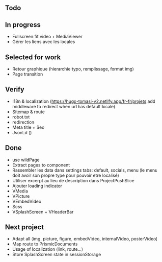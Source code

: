 ## Todo

## In progress
- Fullscreen fit video + MediaViewer
- Gérer les liens avec les locales

## Selected for work
- Retour graphique (hierarchie typo, remplissage, format img)
- Page transition

## Verify
- I18n & localization (https://hugo-tomasi-v2.netlify.app/fr-fr/projets add middleware to redirect when url has default locale)
- Sitemap & route
- robot.txt
- redirection
- Meta title + Seo
- JsonLd ()

## Done
- use wildPage
- Extract pages to component
- Rassembler les data dans settings tabs: default, socials, menu (le menu doit avoir son propre type pour pouvoir etre localisé)
- Utiliser excerpt au lieu de description dans ProjectPushSlice
- Ajouter loading indicator
- VMedia
- VPicture
- VEmbedVideo
- Scss
- VSplashScreen + VHeaderBar


## Next project
- Adapt all (img, picture, figure, embedVideo, internalVideo, posterVideo)
- Map route to PrismicDocuments
- Usage of localization (link, route...)
- Store SplashScreen state in sessionStorage
